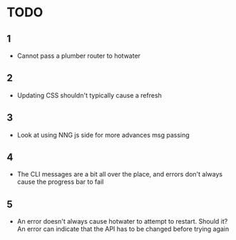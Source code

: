 # TODO

## 1

- Cannot pass a plumber router to hotwater

## 2

- Updating CSS shouldn't typically cause a refresh

## 3

- Look at using NNG js side for more advances msg passing

## 4

- The CLI messages are a bit all over the place, and errors don't always cause the progress bar to fail

## 5

- An error doesn't always cause hotwater to attempt to restart. Should it? An error can indicate that the API has to be changed
before trying again
